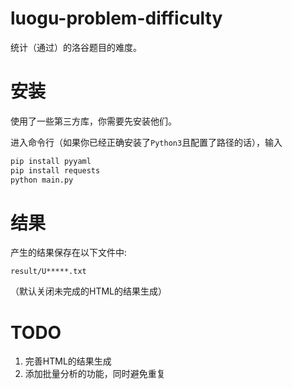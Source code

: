 # luogu-problem-difficulty

统计（通过）的洛谷题目的难度。

# 安装

使用了一些第三方库，你需要先安装他们。

进入命令行（如果你已经正确安装了`Python3`且配置了路径的话），输入

```bash
pip install pyyaml
pip install requests
python main.py
```

# 结果

产生的结果保存在以下文件中:
```
result/U*****.txt
```

（默认关闭未完成的HTML的结果生成）

# TODO

1. 完善HTML的结果生成
2. 添加批量分析的功能，同时避免重复